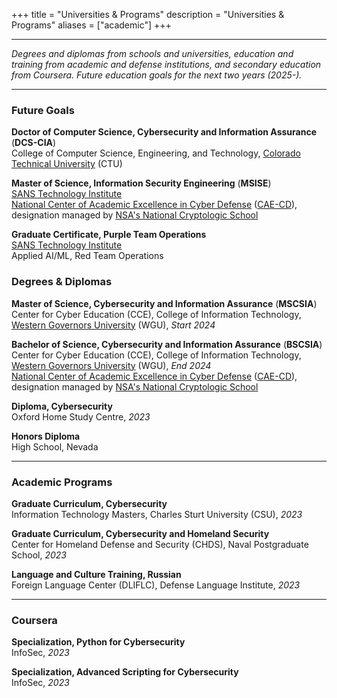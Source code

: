+++
title = "Universities & Programs"
description = "Universities & Programs"
aliases = ["academic"]
+++

---

*Degrees and diplomas from schools and universities, education and training from academic and defense institutions, and secondary education from Coursera. Future education goals for the next two years (2025-).*

---

### Future Goals

**Doctor of Computer Science, Cybersecurity and Information Assurance** (**DCS-CIA**) \
College of Computer Science, Engineering, and Technology, [Colorado Technical University](https://www.coloradotech.edu/degrees/doctorates/computer-science/cybersecurity-information-assurance) (CTU)

**Master of Science, Information Security Engineering** (**MSISE**) \
[SANS Technology Institute](https://www.sans.edu/cyber-security-programs/masters-degree/?msc=main-nav) \
[National Center of Academic Excellence in Cyber Defense](https://www.wgu.edu/online-it-degrees/cybersecurity-information-assurance-bachelors-program/cae-cde-program-designation.html) ([CAE-CD](https://caecommunity.org/about-us/what-cae-cybersecurity)), designation managed by [NSA's National Cryptologic School](https://www.nsa.gov/Academics/Centers-of-Academic-Excellence/)

**Graduate Certificate, Purple Team Operations** \
[SANS Technology Institute](https://www.sans.edu/cyber-security-programs/graduate-certificate-purple-team/) \
Applied AI/ML, Red Team Operations

### Degrees & Diplomas

**Master of Science, Cybersecurity and Information Assurance** (**MSCSIA**) \
Center for Cyber Education (CCE), College of Information Technology, [Western Governors University](https://www.wgu.edu/online-it-degrees/cybersecurity-information-assurance-masters-program.html) (WGU), *Start 2024*

**Bachelor of Science, Cybersecurity and Information Assurance** (**BSCSIA**) \
Center for Cyber Education (CCE), College of Information Technology, [Western Governors University](https://www.wgu.edu/online-it-degrees/cybersecurity-information-assurance-bachelors-program.html) (WGU), *End 2024* \
[National Center of Academic Excellence in Cyber Defense](https://www.wgu.edu/online-it-degrees/cybersecurity-information-assurance-bachelors-program/cae-cde-program-designation.html) ([CAE-CD](https://caecommunity.org/about-us/what-cae-cybersecurity)), designation managed by [NSA's National Cryptologic School](https://www.nsa.gov/Academics/Centers-of-Academic-Excellence/)

**Diploma, Cybersecurity** \
Oxford Home Study Centre, *2023*

**Honors Diploma** \
High School, Nevada

---

### Academic Programs

**Graduate Curriculum, Cybersecurity** \
Information Technology Masters, Charles Sturt University (CSU), *2023*

**Graduate Curriculum, Cybersecurity and Homeland Security** \
Center for Homeland Defense and Security (CHDS), Naval Postgraduate School, *2023*

**Language and Culture Training, Russian** \
Foreign Language Center (DLIFLC), Defense Language Institute, *2023*

---

### Coursera

**Specialization, Python for Cybersecurity** \
InfoSec, *2023*

**Specialization, Advanced Scripting for Cybersecurity** \
InfoSec, *2023*